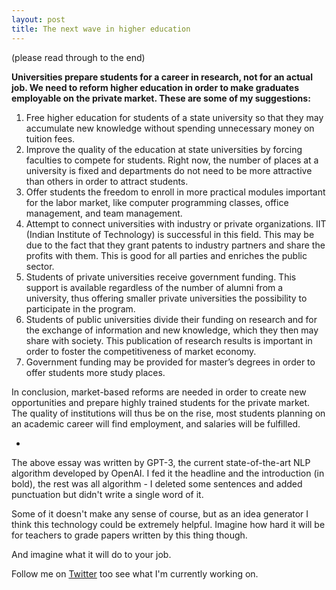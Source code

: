 ```yaml
---
layout: post
title: The next wave in higher education
---
```


(please read through to the end)

**Universities prepare students for a career in research, not for an actual job. We need to reform higher education in order to make graduates employable on the private market. These are some of my suggestions:**

1. Free higher education for students of a state university so that they may accumulate new knowledge without spending unnecessary money on tuition fees.
2. Improve the quality of the education at state universities by forcing faculties to compete for students. Right now, the number of places at a university is fixed and departments do not need to be more attractive than others in order to attract students.
3. Offer students the freedom to enroll in more practical modules important for the labor market, like computer programming classes, office management, and team management.
4. Attempt to connect universities with industry or private organizations. IIT (Indian Institute of Technology) is successful in this field. This may be due to the fact that they grant patents to industry partners and share the profits with them. This is good for all parties and enriches the public sector.
5. Students of private universities receive government funding. This support is available regardless of the number of alumni from a university, thus offering smaller private universities the possibility to participate in the program.
6. Students of public universities divide their funding on research and for the exchange of information and new knowledge, which they then may share with society. This publication of research results is important in order to foster the competitiveness of market economy.
7. Government funding may be provided for master’s degrees in order to offer students more study places.

In conclusion, market-based reforms are needed in order to create new opportunities and prepare highly trained students for the private market. The quality of institutions will thus be on the rise, most students planning on an academic career will find employment, and salaries will be fulfilled.

-

The above essay was written by GPT-3, the current state-of-the-art NLP algorithm developed by OpenAI. I fed it the headline and the introduction (in bold), the rest was all algorithm - I deleted some sentences and added punctuation but didn't write a single word of it.

Some of it doesn't make any sense of course, but as an idea generator I think this technology could be extremely helpful. Imagine how hard it will be for teachers to grade papers written by this thing though.

And imagine what it will do to your job.

Follow me on [Twitter](http://www.twitter.com/jensbackbom/) too see what I'm currently working on.
